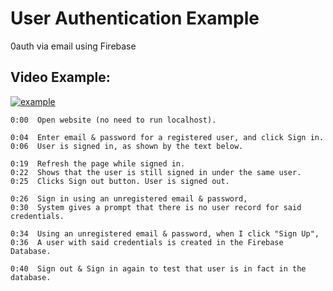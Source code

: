 # User Authentication Example

0auth via email using Firebase

## Video Example:
[![example](http://img.youtube.com/vi/1_kF5QhUxp0/0.jpg)](http://www.youtube.com/watch?v=1_kF5QhUxp0)

```
0:00  Open website (no need to run localhost).

0:04  Enter email & password for a registered user, and click Sign in.
0:06  User is signed in, as shown by the text below.

0:19  Refresh the page while signed in.
0:22  Shows that the user is still signed in under the same user.
0:25  Clicks Sign out button. User is signed out.

0:26  Sign in using an unregistered email & password,
0:30  System gives a prompt that there is no user record for said credentials.

0:34  Using an unregistered email & password, when I click "Sign Up",
0:36  A user with said credentials is created in the Firebase Database.

0:40  Sign out & Sign in again to test that user is in fact in the database.
```
